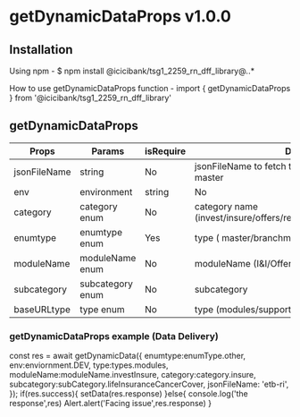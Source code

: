 # getDynamicDataProps v1.0.0

## Installation

Using npm -
$ npm install @icicibank/tsg1_2259_rn_dff_library@*.*.*

How to use getDynamicDataProps function -
import { getDynamicDataProps } from '@icicibank/tsg1_2259_rn_dff_library'

## getDynamicDataProps

|       Props            |       Params       | isRequire | Description                                             |
| ------------------     | -------------------| --------- | ------------------------------------------------------- |
| jsonFileName           | string             | No        | jsonFileName to fetch the data mandatory when not master|
| env                    | environment|string | No        | environment variable                                    |
| category               | category enum      | No        | category name (invest/insure/offers/rewards/preapproved/dashboard)|
| enumtype               | enumtype enum      | Yes       | type ( master/branchmaster/other/toooltip)              |
| moduleName             | moduleName enum    | No        | moduleName (I&I/Offers/Services/Loans/FAQ/Blogs)        |
| subcategory            | subcategory enum   | No        | subcategory                                             |
| baseURLtype            | type enum          | No        | type (modules/support)                                  |

### getDynamicDataProps example (Data Delivery)

const res = await getDynamicData({
      enumtype:enumType.other,
      env:enviornment.DEV,
      type:types.modules,
      moduleName:moduleName.investInsure,
      category:category.insure,
      subcategory:subCategory.lifeInsuranceCancerCover,
      jsonFileName: 'etb-ri',
    });
    if(res.success){
      setData(res.response)
    }else{
      console.log('the response',res)
      Alert.alert('Facing issue',res.response)
    }